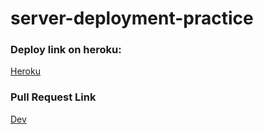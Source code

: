 # server-deployment-practice

### Deploy link on heroku:

[Heroku](https://deployserver-haneen.herokuapp.com/)


### Pull Request Link

[Dev](https://github.com/HaneenKh88/server-deployment-practice/pull/2)

